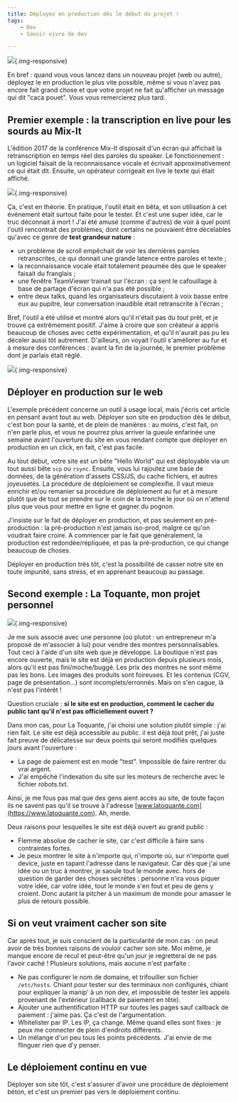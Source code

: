 ```yaml
---
title: Déployez en production dès le début du projet !
tags:
    - Dev
    - Savoir vivre de dev

---
```


![](/images/deploy-meme.gif){.img-responsive}

En bref : quand vous vous lancez dans un nouveau projet (web ou autre), déployez le en production le plus vite possible, même si vous n'avez pas encore fait grand chose et que votre projet ne fait qu'afficher un message qui dit "caca pouet". Vous vous remercierez plus tard.

<!--more-->

## Premier exemple : la transcription en live pour les sourds au Mix-It

L'édition 2017 de la conférence Mix-It disposait d'un écran qui affichait la retranscription en temps réel des paroles du speaker. Le fonctionnement : un logiciel faisait de la reconnaissance vocale et écrivait approximativement ce qui était dit. Ensuite, un opérateur corrigeait en live le texte qui était affiché.

![](/images/velotype2.jpg){.img-responsive}

Ça, c'est en théorie. En pratique, l'outil était en bêta, et son utilisation à cet événement était surtout faite pour le tester. Et c'est une super idée, car le truc déconnait à mort ! J'ai été amusé (comme d'autres) de voir à quel point l'outil rencontrait des problèmes, dont certains ne pouvaient être décelables qu'avec ce genre de **test grandeur nature** :

* un problème de scroll empêchait de voir les dernières paroles retranscrites, ce qui donnait une grande latence entre paroles et texte ;
* la reconnaissance vocale était totalement peaumée dès que le speaker faisait du franglais ;
* une fenêtre TeamViewer trainait sur l'écran : ça sent le cafouillage à base de partage d'écran qui n'a pas été possible ;
* entre deux talks, quand les organisateurs discutaient à voix basse entre eux au pupitre, leur conversation inaudible était retranscrite à l'écran ;

Bref, l'outil a été utilisé et montré alors qu'il n'était pas du tout prêt, et je trouve ça extrêmement positif. J'aime à croire que son créateur a appris beaucoup de choses avec cette expérimentation, et qu'il n'aurait pas pu les déceler aussi tôt autrement. D'ailleurs, on voyait l'outil s'améliorer au fur et à mesure des conférences : avant la fin de la journée, le premier problème dont je parlais était réglé.

![](/images/velotype1.jpg){.img-responsive}

## Déployer en production sur le web

L'exemple précédent concerne un outil à usage local, mais j'écris cet article en pensant avant tout au web. Déployer son site en production dès le début, c'est bon pour la santé, et de plein de manières : au moins, c'est fait, on n'en parle plus, et vous ne pourrez plus arriver la gueule enfarinée une semaine avant l'ouverture du site en vous rendant compte que déployer en production en un click, en fait, c'est pas facile.

Au tout début, votre site est un bête "Hello World" qui est déployable via un tout aussi bête `scp` ou `rsync`. Ensuite, vous lui rajoutez une base de données, de la génération d'assets CSS/JS, du cache fichiers, et autres joyeusetés. La procédure de déploiement se complexifie. Il vaut mieux enrichir et/ou remanier sa procédure de déploiement au fur et à mesure plutôt que de tout se prendre sur le coin de la tronche le jour où on n'attend plus que vous pour mettre en ligne et gagner du pognon.

J'insiste sur le fait de déployer en production, et pas seulement en pré-production : la pré-production n'est jamais iso-prod, malgré ce qu'on voudrait faire croire. A commencer par le fait que généralement, la production est redondée/répliquée, et pas la pré-production, ce qui change beaucoup de choses.

Déployer en production très tôt, c'est la possibilité de casser notre site en toute impunité, sans stress, et en apprenant beaucoup au passage.

## Second exemple : La Toquante, mon projet personnel

![](/images/latoquante-prod.jpg){.img-responsive}

Je me suis associé avec une personne (où plutot : un entrepreneur m'a proposé de m'associer à lui) pour vendre des montres personnalisables. Tout ceci à l'aide d'un site web que je développe. La boutique n'est pas encore ouverte, mais le site est déjà en production depuis plusieurs mois, alors qu'il est pas fini/moche/buggé. Les prix des montres ne sont même pas les bons. Les images des produits sont foireuses. Et les contenus (CGV, page de présentation...) sont incomplets/erronnés. Mais on s'en cague, là n'est pas l'intérêt !

Question cruciale : **si le site est en production, comment le cacher du public tant qu'il n'est pas officiellement ouvert ?**

Dans mon cas, pour La Toquante, j'ai choisi une solution plutôt simple : j'ai rien fait. Le site est déjà accessible au public. il est déjà tout prêt, j'ai juste fait preuve de délicatesse sur deux points qui seront modifiés quelques jours avant l'ouverture :

* La page de paiement est en mode "test". Impossible de faire rentrer du vrai argent.
* J'ai empêché l'indexation du site sur les moteurs de recherche avec le fichier robots.txt.

Ainsi, je me fous pas mal que des gens aient accès au site, de toute façon ils ne savent pas qu'il se trouve à l'adresse [www.latoquante.com](https://www.latoquante.com). Ah, merde.

Deux raisons pour lesquelles le site est déjà ouvert au grand public :

* Flemme absolue de cacher le site, car c'est difficile à faire sans contraintes fortes.
* Je peux montrer le site à n'importe qui, n'importe où, sur n'importe quel device, juste en tapant l'adresse dans le navigateur. Car dès que j'ai une idée ou un truc à montrer, je saoule tout le monde avec. hors de question de garder des choses secrètes : personne n'ira vous piquer votre idée, car votre idée, tout le monde s'en fout et peu de gens y croient. Donc autant la pitcher à un maximum de monde pour amasser le plus de retours possible.

## Si on veut vraiment cacher son site

Car après tout, je suis conscient de la particularité de mon cas : on peut avoir de très bonnes raisons de vouloir cacher son site. Moi même, je manque encore de recul et peut-être qu'un jour je regretterai de ne pas l'avoir caché ! Plusieurs solutions, mais aucune n'est parfaite :

* Ne pas configurer le nom de domaine, et trifouiller son fichier `/etc/hosts`. Chiant pour tester sur des terminaux non configurés, chiant pour expliquer la manip' à un non dev, et impossible de tester les appels provenant de l'extérieur (callback de paiement en tête).
* Ajouter une authentification HTTP sur toutes les pages sauf callback de paiement : j'aime pas. Ça c'est de l'argumentation.
* Whitelister par IP. Les IP, ça change. Même quand elles sont fixes : je peux me connecter de plein d'endroits différents.
* Un mélange d'un peu tous les points précédents. J'ai envie de me flinguer rien que d'y penser.

## Le déploiement continu en vue

Déployer son site tôt, c'est s'assurer d'avoir une procédure de déploiement béton, et c'est un premier pas vers le déploiement continu.
